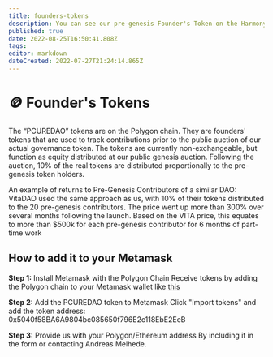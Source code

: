 ```yaml
---
title: founders-tokens
description: You can see our pre-genesis Founder's Token on the Harmony Chain Explorer.
published: true
date: 2022-08-25T16:50:41.808Z
tags: 
editor: markdown
dateCreated: 2022-07-27T21:24:14.865Z
---
```


# 🪙 Founder's Tokens

The “PCUREDAO” tokens are on the Polygon chain.
They are founders' tokens that are used to track contributions prior to the public auction of our actual governance token. 
The tokens are currently non-exchangeable, but function as equity distributed at our public genesis auction.
Following the auction, 10% of the real tokens are distributed proportionally to the pre-genesis token holders.

An example of returns to Pre-Genesis Contributors of a similar DAO:
VitaDAO used the same approach as us, with 10% of their tokens distributed to the 20 pre-genesis contributors.
The price went up more than 300% over several months following the launch. 
Based on the VITA price, this equates to more than $500k for each pre-genesis contributor for 6 months of part-time work

## How to add it to your Metamask

**Step 1:**
Install Metamask with the Polygon Chain
Receive tokens by adding the Polygon chain to your Metamask wallet like [this](https://www.followchain.org/add-polygon-to-metamask/)

**Step 2:**
Add the PCUREDAO token to Metamask 
Click "Import tokens" and add the token address:
0x5040f58BA6A9804bc085650f796E2c118EbE2EeB

**Step 3:** 
Provide us with your Polygon/Ethereum address 
By including it in the form or contacting Andreas Melhede.